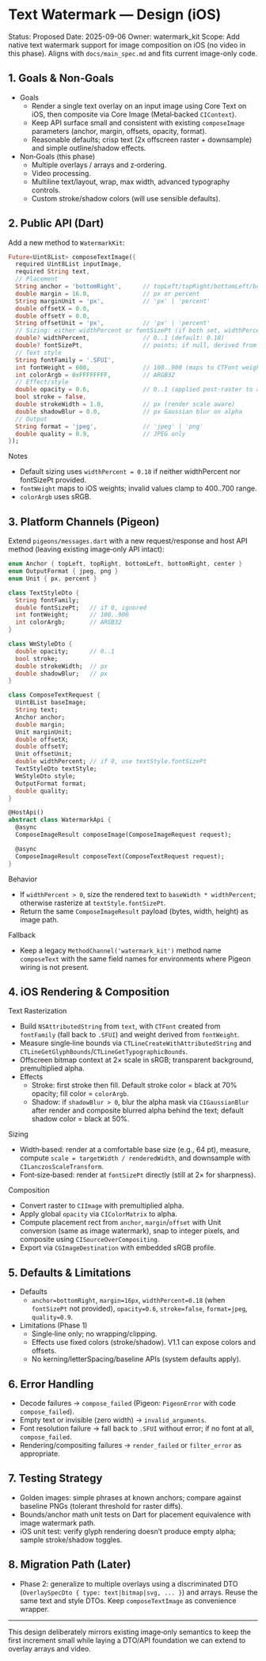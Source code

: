 # Text Watermark — Design (iOS)

Status: Proposed
Date: 2025-09-06
Owner: watermark_kit
Scope: Add native text watermark support for image composition on iOS (no video in this phase). Aligns with `docs/main_spec.md` and fits current image-only code.

## 1. Goals & Non‑Goals
- Goals
  - Render a single text overlay on an input image using Core Text on iOS, then composite via Core Image (Metal‑backed `CIContext`).
  - Keep API surface small and consistent with existing `composeImage` parameters (anchor, margin, offsets, opacity, format).
  - Reasonable defaults; crisp text (2x offscreen raster + downsample) and simple outline/shadow effects.
- Non‑Goals (this phase)
  - Multiple overlays / arrays and z‑ordering.
  - Video processing.
  - Multiline text/layout, wrap, max width, advanced typography controls.
  - Custom stroke/shadow colors (will use sensible defaults).

## 2. Public API (Dart)
Add a new method to `WatermarkKit`:

```dart
Future<Uint8List> composeTextImage({
  required Uint8List inputImage,
  required String text,
  // Placement
  String anchor = 'bottomRight',      // topLeft/topRight/bottomLeft/bottomRight/center
  double margin = 16.0,               // px or percent
  String marginUnit = 'px',           // 'px' | 'percent'
  double offsetX = 0.0,
  double offsetY = 0.0,
  String offsetUnit = 'px',           // 'px' | 'percent'
  // Sizing: either widthPercent or fontSizePt (if both set, widthPercent wins)
  double? widthPercent,               // 0..1 (default: 0.18)
  double? fontSizePt,                 // points; if null, derived from widthPercent
  // Text style
  String fontFamily = '.SFUI',
  int fontWeight = 600,               // 100..900 (maps to CTFont weight)
  int colorArgb = 0xFFFFFFFF,         // ARGB32
  // Effect/style
  double opacity = 0.6,               // 0..1 (applied post‑raster to alpha)
  bool stroke = false,
  double strokeWidth = 1.0,           // px (render scale aware)
  double shadowBlur = 0.0,            // px Gaussian blur on alpha
  // Output
  String format = 'jpeg',             // 'jpeg' | 'png'
  double quality = 0.9,               // JPEG only
});
```

Notes
- Default sizing uses `widthPercent = 0.18` if neither widthPercent nor fontSizePt provided.
- `fontWeight` maps to iOS weights; invalid values clamp to 400..700 range.
- `colorArgb` uses sRGB.

## 3. Platform Channels (Pigeon)
Extend `pigeons/messages.dart` with a new request/response and host API method (leaving existing image‑only API intact):

```dart
enum Anchor { topLeft, topRight, bottomLeft, bottomRight, center }
enum OutputFormat { jpeg, png }
enum Unit { px, percent }

class TextStyleDto {
  String fontFamily;
  double fontSizePt;   // if 0, ignored
  int fontWeight;      // 100..900
  int colorArgb;       // ARGB32
}

class WmStyleDto {
  double opacity;      // 0..1
  bool stroke;
  double strokeWidth;  // px
  double shadowBlur;   // px
}

class ComposeTextRequest {
  Uint8List baseImage;
  String text;
  Anchor anchor;
  double margin;
  Unit marginUnit;
  double offsetX;
  double offsetY;
  Unit offsetUnit;
  double widthPercent; // if 0, use textStyle.fontSizePt
  TextStyleDto textStyle;
  WmStyleDto style;
  OutputFormat format;
  double quality;
}

@HostApi()
abstract class WatermarkApi {
  @async
  ComposeImageResult composeImage(ComposeImageRequest request);

  @async
  ComposeImageResult composeText(ComposeTextRequest request);
}
```

Behavior
- If `widthPercent > 0`, size the rendered text to `baseWidth * widthPercent`; otherwise rasterize at `textStyle.fontSizePt`.
- Return the same `ComposeImageResult` payload (bytes, width, height) as image path.

Fallback
- Keep a legacy `MethodChannel('watermark_kit')` method name `composeText` with the same field names for environments where Pigeon wiring is not present.

## 4. iOS Rendering & Composition

Text Rasterization
- Build `NSAttributedString` from `text`, with `CTFont` created from `fontFamily` (fall back to `.SFUI`) and weight derived from `fontWeight`.
- Measure single‑line bounds via `CTLineCreateWithAttributedString` and `CTLineGetGlyphBounds`/`CTLineGetTypographicBounds`.
- Offscreen bitmap context at 2× scale in sRGB; transparent background, premultiplied alpha.
- Effects
  - Stroke: first stroke then fill. Default stroke color = black at 70% opacity; fill color = `colorArgb`.
  - Shadow: if `shadowBlur > 0`, blur the alpha mask via `CIGaussianBlur` after render and composite blurred alpha behind the text; default shadow color = black at 50%.

Sizing
- Width‑based: render at a comfortable base size (e.g., 64 pt), measure, compute `scale = targetWidth / renderedWidth`, and downsample with `CILanczosScaleTransform`.
- Font‑size‑based: render at `fontSizePt` directly (still at 2× for sharpness).

Composition
- Convert raster to `CIImage` with premultiplied alpha.
- Apply global `opacity` via `CIColorMatrix` to alpha.
- Compute placement rect from `anchor`, `margin`/`offset` with Unit conversion (same as image watermark), snap to integer pixels, and composite using `CISourceOverCompositing`.
- Export via `CGImageDestination` with embedded sRGB profile.

## 5. Defaults & Limitations
- Defaults
  - `anchor=bottomRight`, `margin=16px`, `widthPercent=0.18` (when `fontSizePt` not provided), `opacity=0.6`, `stroke=false`, `format=jpeg`, `quality=0.9`.
- Limitations (Phase 1)
  - Single‑line only; no wrapping/clipping.
  - Effects use fixed colors (stroke/shadow). V1.1 can expose colors and offsets.
  - No kerning/letterSpacing/baseline APIs (system defaults apply).

## 6. Error Handling
- Decode failures → `compose_failed` (Pigeon: `PigeonError` with code `compose_failed`).
- Empty text or invisible (zero width) → `invalid_arguments`.
- Font resolution failure → fall back to `.SFUI` without error; if no font at all, `compose_failed`.
- Rendering/compositing failures → `render_failed` or `filter_error` as appropriate.

## 7. Testing Strategy
- Golden images: simple phrases at known anchors; compare against baseline PNGs (tolerant threshold for raster diffs).
- Bounds/anchor math unit tests on Dart for placement equivalence with image watermark path.
- iOS unit test: verify glyph rendering doesn’t produce empty alpha; sample stroke/shadow toggles.

## 8. Migration Path (Later)
- Phase 2: generalize to multiple overlays using a discriminated DTO (`OverlaySpecDto { type: text|bitmap|svg, ... }`) and arrays. Reuse the same text and style DTOs. Keep `composeTextImage` as convenience wrapper.

---
This design deliberately mirrors existing image‑only semantics to keep the first increment small while laying a DTO/API foundation we can extend to overlay arrays and video.
